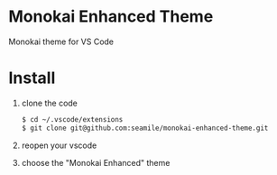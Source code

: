 # Monokai Enhanced Theme

Monokai theme for VS Code


# Install

1. clone the code

    ```bash
    $ cd ~/.vscode/extensions
    $ git clone git@github.com:seamile/monokai-enhanced-theme.git
    ```
2. reopen your vscode
3. choose the "Monokai Enhanced" theme
